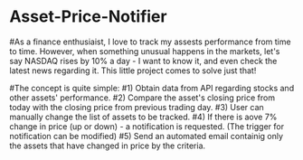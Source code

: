 # Asset-Price-Notifier
#As a finance enthusiaist, I love to track my assests performance from time to time. 
However, when something unusual happens in the markets, let's say NASDAQ rises by 10% a day - I want to know it, and even check the latest news regarding it. 
This little project comes to solve just that! 

#The concept is quite simple:
  #1) Obtain data from API regarding stocks and other assets' performance.
  #2) Compare the asset's closing price from today with the closing price from previous trading day.
  #3) User can manually change the list of assets to be tracked.
  #4) If there is aove 7% change in price (up or down) - a notification is requested. (The trigger for notification can be modified)
  #5) Send an automated email containig only the assets that have changed in price by the criteria.
